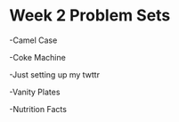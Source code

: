 # Week 2 Problem Sets

-Camel Case


-Coke Machine


-Just setting up my twttr


-Vanity Plates


-Nutrition Facts
